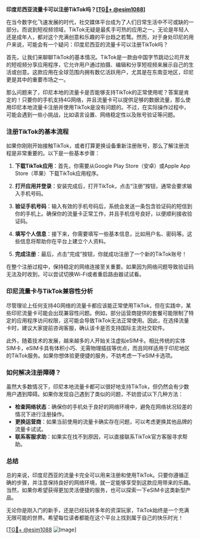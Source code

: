**印度尼西亚流量卡可以注册TikTok吗？[[TG💪+ @esim1088](https://t.me/s/esim1088)]**

在当今数字化飞速发展的时代，社交媒体平台成为了人们日常生活中不可或缺的一部分。而说到短视频领域，TikTok无疑是最炙手可热的应用之一。无论是年轻人还是成年人，都对这个充满创意和乐趣的平台趋之若鹜。然而，对于身处印尼的用户来说，可能会有一个疑问：印度尼西亚的流量卡可以注册TikTok吗？

首先，让我们来聊聊TikTok的基本情况。TikTok是一款由中国字节跳动公司开发的短视频分享应用程序，它允许用户通过拍摄、编辑和分享短视频来展示自己的生活或创意。这款应用在全球范围内拥有数亿活跃用户，尤其是在东南亚地区，印尼更是其中的重要市场之一。

那么问题来了，印尼本地的流量卡是否能够支持TikTok的正常使用呢？答案是肯定的！只要你的手机支持4G网络，并且流量卡可以提供足够的数据流量，那么使用印尼本地流量卡注册并使用TikTok是没有问题的。不过，在实际操作过程中，可能会遇到一些小挑战，比如语言设置、网络稳定性以及账号验证等问题。

### 注册TikTok的基本流程

如果你刚刚开始接触TikTok，或者打算更换设备重新注册账号，那么了解注册流程是非常重要的。以下是一些基本步骤：

1. **下载TikTok应用**：首先，你需要从Google Play Store（安卓）或Apple App Store（苹果）下载TikTok应用程序。
   
2. **打开应用并登录**：安装完成后，打开TikTok，点击“注册”按钮，通常会要求输入手机号码。

3. **验证手机号码**：输入有效的手机号码后，系统会发送一条包含验证码的短信到你的手机上。确保你的流量卡正常工作，并且手机信号良好，以便顺利接收验证码。

4. **填写个人信息**：接下来，你需要填写一些基本信息，比如用户名、密码等。这些信息将帮助你在平台上建立个人资料。

5. **完成注册**：最后，点击“完成”按钮，你就成功注册了一个新的TikTok账号！

在整个注册过程中，保持稳定的网络连接至关重要。如果因为网络问题导致验证码无法及时收到，可以尝试切换Wi-Fi或者重启路由器试试看。

### 印尼流量卡与TikTok兼容性分析

尽管理论上任何支持4G网络的流量卡都应该能正常使用TikTok，但在实践中，某些印尼流量卡可能会出现兼容性问题。例如，部分运营商提供的套餐可能限制了特定的应用程序访问权限，这可能会导致TikTok无法正常使用。因此，在选择流量卡时，建议大家提前咨询客服，确认该卡是否支持国际主流社交软件。

此外，随着技术的发展，越来越多的人开始关注虚拟eSIM卡。相比传统的实体SIM卡，eSIM卡具有体积小巧、无需物理插拔等优点，而且同样适用于印尼地区的TikTok服务。如果你想体验更便捷的服务，不妨考虑一下eSIM卡选项。

### 如何解决注册障碍？

虽然大多数情况下，印尼本地流量卡都可以很好地支持TikTok，但仍然会有少数用户遇到障碍。如果你发现自己遇到了类似的问题，不妨尝试以下几种方法：

- **检查网络状态**：确保你的手机处于良好的网络环境中，避免在网络状况较差的情况下进行注册操作。
- **更换运营商**：如果当前使用的流量卡确实存在问题，可以考虑更换其他品牌的流量卡试试。
- **联系客服求助**：如果实在找不到原因，可以直接联系TikTok官方客服寻求帮助。

### 总结

总的来说，印度尼西亚的流量卡完全可以用来注册和使用TikTok。只要你遵循正确的步骤，并注意保持良好的网络环境，就一定能够享受到这款应用带来的乐趣。当然，如果你希望获得更加灵活便捷的服务，也可以探索一下eSIM卡这类新型产品。

无论你是刚入门的新手，还是已经玩转多年的资深玩家，TikTok始终是一个充满无限可能的世界。希望每位读者都能在这个平台上找到属于自己的快乐时光！

[[TG💪+ @esim1088](https://t.me/s/esim1088) ![Image](https://i.postimg.cc/4NQfJmqS/Snipaste-2025-05-13-00-14-12.png)]